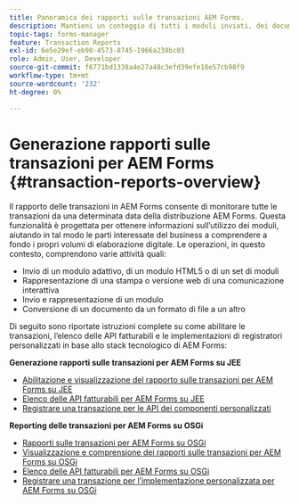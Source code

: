 ```yaml
---
title: Panoramica dei rapporti sulle transazioni AEM Forms.
description: Mantieni un conteggio di tutti i moduli inviati, dei documenti inviati, della comunicazione interattiva riprodotta, dei documenti convertiti in un formato e altro ancora.
topic-tags: forms-manager
feature: Transaction Reports
exl-id: 6e5e29ef-eb90-4573-8745-1966a238bc03
role: Admin, User, Developer
source-git-commit: f6771bd1338a4e27a48c3efd39efe18e57cb98f9
workflow-type: tm+mt
source-wordcount: '232'
ht-degree: 0%

---
```


# Generazione rapporti sulle transazioni per AEM Forms {#transaction-reports-overview}

Il rapporto delle transazioni in AEM Forms consente di monitorare tutte le transazioni da una determinata data della distribuzione AEM Forms. Questa funzionalità è progettata per ottenere informazioni sull’utilizzo dei moduli, aiutando in tal modo le parti interessate del business a comprendere a fondo i propri volumi di elaborazione digitale. Le operazioni, in questo contesto, comprendono varie attività quali:

* Invio di un modulo adattivo, di un modulo HTML5 o di un set di moduli
* Rappresentazione di una stampa o versione web di una comunicazione interattiva
* Invio e rappresentazione di un modulo
* Conversione di un documento da un formato di file a un altro

Di seguito sono riportate istruzioni complete su come abilitare le transazioni, l’elenco delle API fatturabili e le implementazioni di registratori personalizzati in base allo stack tecnologico di AEM Forms:

**Generazione rapporti sulle transazioni per AEM Forms su JEE**

* [Abilitazione e visualizzazione del rapporto sulle transazioni per AEM Forms su JEE](/help/forms/using/transaction-report-overview-jee.md)
* [Elenco delle API fatturabili per AEM Forms su JEE](/help/forms/using/transaction-reports-billable-apis-jee.md)
* [Registrare una transazione per le API dei componenti personalizzati](/help/forms/using/record-transaction-custom-component-jee.md)

**Reporting delle transazioni per AEM Forms su OSGi**

* [Rapporti sulle transazioni per AEM Forms su OSGi](/help/forms/using/transaction-reports-overview.md)
* [Visualizzazione e comprensione dei rapporti sulle transazioni per AEM Forms su OSGi](/help/forms/using/viewing-and-understanding-transaction-reports.md)
* [Elenco delle API fatturabili per AEM Forms su OSGi](/help/forms/using/transaction-reports-billable-apis.md)
* [Registrare una transazione per l’implementazione personalizzata per AEM Forms su OSGi](/help/forms/using/record-transaction-custom-implementation.md)
